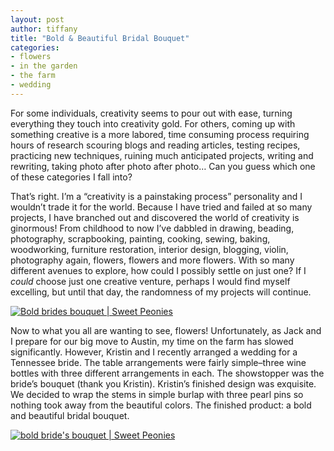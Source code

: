```yaml
---
layout: post
author: tiffany
title: "Bold & Beautiful Bridal Bouquet"
categories: 
- flowers
- in the garden
- the farm
- wedding
---
```


For some individuals, creativity seems to pour out with ease, turning everything they touch into creativity gold. For others, coming up with something creative is a more labored, time consuming process requiring hours of research scouring blogs and reading articles, testing recipes, practicing new techniques, ruining much anticipated projects, writing and rewriting, taking photo after photo after photo… Can you guess which one of these categories I fall into?

That’s right. I’m a “creativity is a painstaking process” personality and I wouldn’t trade it for the world. Because I have tried and failed at so many projects, I have branched out and discovered the world of creativity is ginormous! From childhood to now I’ve dabbled in drawing, beading, photography, scrapbooking, painting, cooking, sewing, baking, woodworking, furniture restoration, interior design, blogging, violin, photography again, flowers, flowers and more flowers. With so many different avenues to explore, how could I possibly settle on just one? If I _could_ choose just one creative venture, perhaps I would find myself excelling, but until that day, the randomness of my projects will continue.

[![Bold brides bouquet | Sweet Peonies](jekyll_uploads/2013/06/wildflowers-3-575x381.jpg)](http://www.sweetpeonies.com/2013/06/bold-beautiful-bridal-bouquet/wildflowers-3/)

Now to what you all are wanting to see, flowers! Unfortunately, as Jack and I prepare for our big move to Austin, my time on the farm has slowed significantly. However, Kristin and I recently arranged a wedding for a Tennessee bride. The table arrangements were fairly simple–three wine bottles with three different arrangements in each. The showstopper was the bride’s bouquet (thank you Kristin). Kristin’s finished design was exquisite. We decided to wrap the stems in simple burlap with three pearl pins so nothing took away from the beautiful colors. The finished product: a bold and beautiful bridal bouquet.

[![bold bride's bouquet | Sweet Peonies](jekyll_uploads/2013/06/wildflowers-2-575x381.jpg)](http://www.sweetpeonies.com/2013/06/bold-beautiful-bridal-bouquet/wildflowers-2/)